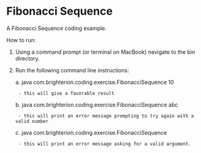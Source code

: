 # Fibonacci Sequence

A Fibonacci Sequence coding example.

How to run:
1. Using a command prompt (or terminal on MacBook) navigate to the bin directory.
2. Run the following command line instructions:

	a. java com.brighterion.coding.exercise.FibonacciSequence 10
	
		- this will give a favorable result
		
	b. java com.brighterion.coding.exercise.FibonacciSequence abc
	
		- this will print an error message prompting to try again with a valid number
		
	c. java com.brighterion.coding.exercise.FibonacciSequence 
	
		- this will print an error message asking for a valid argument.
		